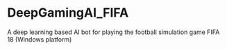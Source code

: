 # DeepGamingAI_FIFA
A deep learning based AI bot for playing the football simulation game FIFA 18 (Windows platform)
